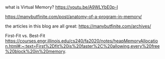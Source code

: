 what is Virtual Memory? https://youtu.be/A9WLYbE0p-I

https://manybutfinite.com/post/anatomy-of-a-program-in-memory/

the articles in this blog are all great: https://manybutfinite.com/archives/

First-Fit vs. Best-Fit https://courses.engr.illinois.edu/cs240/fa2020/notes/heapMemoryAllocation.html#:~:text=First%2Dfit%20is%20faster%2C%20allowing,every%20free%20block%20in%20memory.

